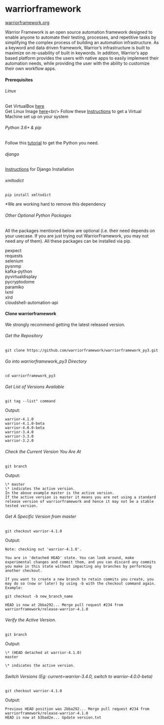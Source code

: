# warriorframework
[warriorframework.org](http://warriorframework.org)

Warrior Framework is an open source automation framework designed to enable anyone to automate their testing, processes, and repetitive tasks by simplifying the complex process of building an automation infrastructure. As a keyword and data driven framework, Warrior’s infrastructure is built to maximize on re-usability of  built in keywords. In addition, Warrior’s app based platform provides the users with native apps to easily implement their automation needs, while providing the user with the ability to customize their own workflow apps.

#### Prerequisites

###### Linux
Get VirtualBox [here](https://www.virtualbox.org/wiki/Downloads)<br/>
Get Linux Image [here](https://www.ubuntu.com/download/desktop?)<br/>
Follow these [Instructions](https://www.lifewire.com/run-ubuntu-within-windows-virtualbox-2202098) to get a Virtual Machine set up on your system

###### Python 3.6+ &amp; pip
Follow this [tutorial](http://thelazylog.com/install-python-as-local-user-on-linux/) to get the Python you need.

###### django
[Instructions](https://docs.djangoproject.com/en/2.0/faq/install/#faq-python-version-support) for Django Installation

###### xmltodict
`pip install xmltodict`

\*We are working hard to remove this dependency

###### Other Optional Python Packages

All the packages mentioned below are optional (i.e. their need depends on your usecase. If you are just trying out WarriorFramework, you may not need any of them). All these packages can be installed via pip.

pexpect<br/>
requests<br/>
selenium<br/>
pysnmp<br/>
kafka-python<br/>
pyvirtualdisplay<br/>
pycryptodome<br/>
paramiko<br/>
lxml<br/>
xlrd<br/>
cloudshell-automation-api<br/>

#### Clone warriorframework

We strongly recommend getting the latest released version.

###### Get the Repository
`git clone https://github.com/warriorframework/warriorframework_py3.git`

###### Go into warriorframework_py3 Directory
`cd warriorframework_py3`

###### Get List of Versions Available
`git tag --list" command`

Output:

`warrior-4.1.0`<br/>
`warrior-4.1.0-beta`<br/>
`warrior-4.0.0-beta`<br/>
`warrior-3.4.0`<br/>
`warrior-3.3.0` <br/>
`warrior-3.2.0`<br/>

###### Check the Current Version You Are At
`git branch`

Output:

`\* master`<br/>
`\* indicates the active version.`<br/>
`In the above example master is the active version.`<br/>
`If the active version is master it means you are not using a standard release version of warriorframework and hence it may not be a stable tested version.`<br/>

###### Get A Specific Version from master
`git checkout warrior-4.1.0`

Output:

`Note: checking out 'warrior-4.1.0'.`

`You are in 'detached HEAD' state. You can look around, make experimental changes and commit them, and you can discard any commits you make in this state without impacting any branches by performing another checkout.`

`If you want to create a new branch to retain commits you create, you may do so (now or later) by using -b with the checkout command again. Example:`

`git checkout -b new_branch_name`

`HEAD is now at 2bba292... Merge pull request #234 from warriorframework/release-warrior-4.1.0`

###### Verify the Active Version. <br/>
`git branch`

Output:

`\* (HEAD detached at warrior-4.1.0)` <br/>
`master` <br/>

`\* indicates the active version.`

###### Switch Versions (Eg: current=warrior-3.4.0, switch to warrior-4.0.0-beta) <br/>

`git checkout warrior-4.1.0`

Output:

`Previous HEAD position was 2bba292... Merge pull request #234 from warriorframework/release-warrior-4.1.0`<br/>
`HEAD is now at b3bad2e... Update version.txt`


